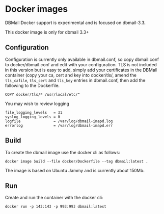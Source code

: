 # Docker images

DBMail Docker support is experimental and is focused on dbmail-3.3.

This docker image is only for dbmail 3.3+

## Configuration

Configuration is currently only available in dbmail.conf, so copy dbmail.conf to docker/dbmail.conf and edit with your configuration.
TLS is not included in this version but is easy to add, simply add your certificates in the DBMail container 
(copy your ca, cert and key into docker/tls/, amend the `tls_cafile`, `tls_cert` and `tls_key` entries in dbmail.conf,
then add the following to the Dockerfile.

    COPY docker/tls/* /usr/local/etc/"

You may wish to review logging

    file_logging_levels   = 31
    syslog_logging_levels = 0
    logfile               = /var/log/dbmail-imapd.log
    errorlog              = /var/log/dbmail-imapd.err

## Build

To create the dbmail image use the docker cli as follows:

    docker image build --file docker/Dockerfile --tag dbmail:latest .

The image is based on Ubuntu Jammy and is currently about 150Mb.

## Run

Create and run the container with the docker cli:

    docker run -p 143:143 -p 993:993 dbmail:latest
